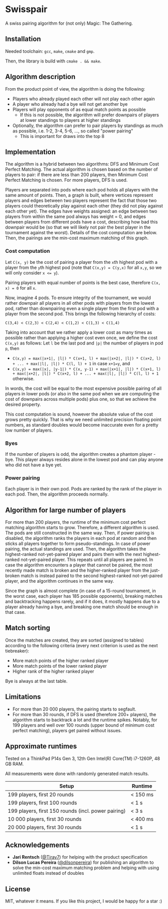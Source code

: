 # Swisspair

A swiss pairing algorithm for (not only) Magic: The Gathering.

## Installation

Needed toolchain: `gcc`, `make`, `cmake` and `gmp`.

Then, the library is build with `cmake . && make`.

## Algorithm description

From the product point of view, the algorithm is doing the following:
- Players who already played each other will not play each other again
- A player who already had a bye will not get another bye
- Players will play opponents of as equal match points as possible
  - If this is not possible, the algorithm will prefer downpairs of players at lower standings to players at higher standings
- Optionally, the algorithm can prefer to pair players by standings as much as possible, i.e. 1-2, 3-4, 5-6, ..., so called "power pairing"
  - This is important for draws into the top 8
 
## Implementation

The algorithm is a hybrid between two algorithms: DFS and Minimum Cost Perfect Matching. The actual algorithm is chosen based on the number of players to pair:
if there are less than 200 players, then Minimum Cost Perfect Matching is chosen. For more players, DFS is used.

Players are separated into pods where each pod holds all players with the same amount of points. Then, a graph is built, where vertices represent
players and edges between two players represent the fact that those two players could theoretically play against each other (they did not play against each other yet).
The edges have weights assigned: an edge between two players from within the same pod always has weight = 0, and edges between players from different pods have a cost,
describing how bad this downpair would be (so that we will likely not pair the best player in the tournament against the worst). Details of the cost computation are below.
Then, the pairings are the min-cost maximum matching of this graph.

### Cost computation

Let `C(x, y)` be the cost of pairing a player from the `x`th highest pod with a player from the `y`th highest pod (note that `C(x,y) = C(y,x)` for all `x,y`, so we will only consider `x <= y`).

Pairing players with equal number of points is the best case, therefore `C(x, x) = 0` for all `x`.

Now, imagine 4 pods. To ensure integrity of the tournament, we would rather downpair all players in all other pods with players from the lowest pod, rather than downpairing even a single player from the first pod with a player from the second pod. This brings the following
hierarchy of costs:

`C(3,4) < C(2,3) < C(2,4) < C(1,2) < C(1,3) < C(1,4)`

Taking into account that we rather apply a lower cost as many times as possible rather than applying a higher cost even once, we define the cost `C(x,y)` as follows: Let `l` be the last pod and `|p|` the number of players in pod `p`, 
then 
- `C(x,y) = max(|x+1|, |l|) * C(x+1, l) + max(|x+2|, |l|) * C(x+2, l) + ... + max(|l|, |l|) * C(l, l) + 1` in case `x+1=y`, and
- `C(x,y) = max(|x|, |y-1|) * C(x, y-1) + max(|x+1|, |l|) * C(x+1, l) + max(|x+2|, |l|) * C(x+2, l) + ... + max(|l|, |l|) * C(l, l) + 1` otherwise.

In words, the cost will be equal to the most expensive possible pairing of all players in lower pods (or also in the same pod when we are computing the cost of downpairs across multiple pods) plus one, so that we achieve the desired property.

This cost computation is sound, however the absolute value of the cost grows pretty quickly. That is why we need unlimited precision floating point numbers, as standard doubles would become inaccurate even for a pretty low number of players.

### Byes

If the number of players is odd, the algorithm creates a phantom player - bye. This player always resides alone in the lowest pod and can play anyone who did not have a bye yet.

### Power pairing

Each player is in their own pod. Pods are ranked by the rank of the player in each pod. Then, the algorithm proceeds normally.

## Algorithm for large number of players

For more than 200 players, the runtime of the minimum cost perfect matching algorithm starts to grow. Therefore, a different algorithm is used. The pods are still constructed in the same way. Then, if power pairing is
disabled, the algorithm ranks the players in each pod at random and then sticks all players together to form pseudo-standings. In case of power pairing, the actual standings are used. Then, the algorithm takes the highest-ranked not-yet-paired
player and pairs them with the next highest-ranked not-yet-paired player. This repeats until all players are paired. In case the algorithm encounters a player that cannot be paired, the most recently made match is broken and the higher-ranked
player from the just-broken match is instead paired to the second highest-ranked not-yet-paired player, and the algorithm continues in the same way.

Since the graph is almost complete (in case of a 15-round tournament, in the worst case, each player has 185 possible opponents), breaking matches and backtracking happens rarely, and if it does, it mostly happens due to a player already having
a bye, and breaking one match should be enough in that case.

## Match sorting

Once the matches are created, they are sorted (assigned to tables) according to the following criteria (every next criterion is used as the next tiebreaker):
- More match points of the higher ranked player
- More match points of the lower ranked player
- Higher rank of the higher ranked player

Bye is always at the last table.

## Limitations

- For more than 20 000 players, the pairing starts to segfault.
- For more than 30 rounds, if DFS is used (therefore 200+ players), the algorithm starts to backtrack a lot and the runtime spikes.
Notably, for 199 players and well over 100 rounds (upper bound of minimum cost perfect matching), players get paired without issues.

## Approximate runtimes

Tested on a ThinkPad P14s Gen 3, 12th Gen Intel(R) Core(TM) i7-1260P, 48 GB RAM.

All measurements were done with randomly generated match results.

| Setup    | Runtime |
| -------- | ------- |
| 199 players, first 20 rounds  | < 150 ms    |
| 199 players, first 100 rounds  | < 1 s    |
| 199 players, first 150 rounds (incl. power pairing) | < 3 s     |
| 10 000 players, first 30 rounds    | < 400 ms    |
| 20 000 players, first 30 rounds    | < 1 s    |


## Acknowledgements

- **Jari Rentsch** ([@Tiray7](https://www.github.com/Tiray7)) for helping with the product specification
- **Dilson Lucas Pereira** ([@dilsonpereira](https://www.github.com/dilsonpereira)) for publishing an algorithm to solve the min-cost maximum matching problem and helping with using unlimited floats instead of doubles

## License

MIT, whatever it means. If you like this project, I would be happy for a star :)
